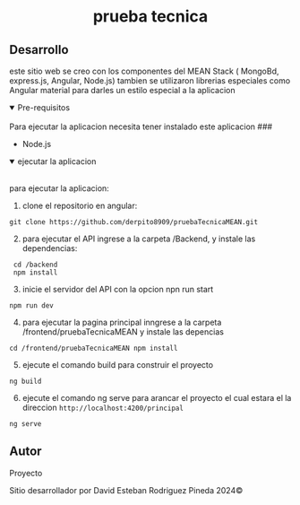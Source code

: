 <h1 align="center">
    prueba tecnica
</h1>

## Desarrollo

este sitio web se creo con los componentes del MEAN Stack ( MongoBd, express.js, Angular, Node.js) tambien se utilizaron librerias especiales como Angular material para darles un estilo especial a la aplicacion

<details open>
<summary>
Pre-requisitos
</summary> <br />
Para ejecutar la aplicacion necesita tener instalado este aplicacion
###

- Node.js
</details>

<details open>
<summary>
ejecutar la aplicacion
</summary> <br />

para ejecutar la aplicacion:

1. clone el repositorio en angular:

```shell
git clone https://github.com/derpito8909/pruebaTecnicaMEAN.git
```

2. para ejecutar el API ingrese a la carpeta /Backend, y instale las dependencias:

```shell
 cd /backend
 npm install
```

3. inicie el servidor del API con la opcion npn run start

```shell
npm run dev
```

4. para ejecutar la pagina principal inngrese a la carpeta /frontend/pruebaTecnicaMEAN y instale las depencias

```shell
cd /frontend/pruebaTecnicaMEAN npm install
```

5. ejecute el comando build para construir el proyecto

```shell
ng build
```

6. ejecute el comando ng serve para arancar el proyecto el cual estara el la direccion `http://localhost:4200/principal`

```shell
ng serve
```

## Autor

Proyecto <p>Sitio desarrollador por David Esteban Rodriguez Pineda 2024&copy;</p>

